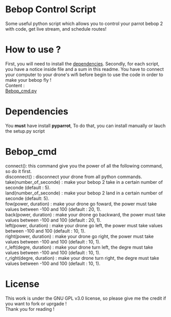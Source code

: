 # Bebop Control Script
Some useful python script which allows you to control your parrot bebop 2 with code, get live stream, and schedule routes! 
<br>
# How to use ?
First, you will need to install the <a href="#Dependencies">dependencies</a>. Secondly, for each script, you have a notice inside file and a sum in this readme.
You have to connect your computer to your drone's wifi before begin to use the code in order to make your bebop fly !<br> 
Content : <br>
<a href="#Bebop_cmd">Bebop_cmd.py</a>
<br>
# Dependencies

You <strong>must</strong> have install <strong>pyparrot</strong>, To do that, you can install manually or lauch the setup.py script
<br>
# Bebop_cmd
connect(): this command give you the power of all the following command, so do it first.<br>
disconnect() : disconnect your drone from all python commands.<br>
take(number_of_seconde) : make your bebop 2 take in a certain number of seconde (default : 5).<br>
land(number_of_seconde) : make your bebop 2 land in a certain number of seconde (default: 5).<br>
fow(power, duration) : make your drone go foward, the power must take values between -100 and 100 (default : 20, 1).<br>
back(power, duration) : make your drone go backward, the power must take values between -100 and 100 (default : 20, 1).<br>
left(power, duration) : make your drone go left, the power must take values between -100 and 100 (default : 10, 1).<br>
right(power, duration) : make your drone go right, the power must take values between -100 and 100 (default : 10, 1).<br>
r_left(degre, duration) : make your drone turn left, the degre must take values between -100 and 100 (default : 10, 1).<br>
r_right(degre, duration) : make your drone turn right, the degre must take values between -100 and 100 (default : 10, 1).<br>


# License 

This work is under the GNU GPL v3.0 license, so please give me the credit if you want to fork or uprgade ! 
<br>
Thank you for reading !<br>
